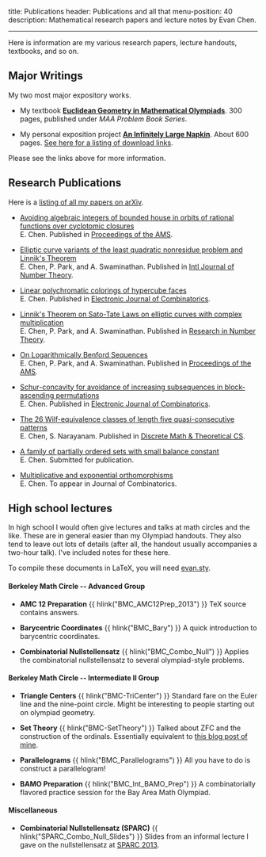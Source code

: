 title: Publications
header: Publications and all that
menu-position: 40
description: Mathematical research papers and lecture notes by Evan Chen.


---

Here is information are my various research papers,
lecture handouts, textbooks, and so on.

## Major Writings
My two most major expository works.

* My textbook [**Euclidean Geometry in Mathematical Olympiads**](geombook.html).
  300 pages, published under *MAA Problem Book Series*.

* My personal exposition project [**An Infinitely Large Napkin**](napkin.html).
  About 600 pages. [See here for a listing of download links][wpnapkin].


Please see the links above for more information.

## Research Publications

Here is a [listing of all my papers on arXiv](http://arxiv.org/a/chen_e_2).

* [Avoiding algebraic integers of bounded house in orbits of rational functions over cyclotomic closures][arxiv-house] <br>
  E. Chen. Published in [Proceedings of the AMS][pams-algint].

* [Elliptic curve variants of the least quadratic nonresidue problem and Linnik's Theorem][arxiv-grh] <br>
  E. Chen, P. Park, and A. Swaminathan. Published in [Intl Journal of Number Theory][ijnt].

* [Linear polychromatic colorings of hypercube faces][arxiv-hypercube] <br>
  E. Chen. Published in [Electronic Journal of Combinatorics][ejc-hypercube].

* [Linnik's Theorem on Sato-Tate Laws on elliptic curves with complex multiplication][arxiv-linnik] <br>
  E. Chen, P. Park, and A. Swaminathan. Published in [Research in Number Theory][rnut].

* [On Logarithmically Benford Sequences][arxiv-benford] <br>
  E. Chen, P. Park, and A. Swaminathan. Published in [Proceedings of the AMS][pams-benford].

* [Schur-concavity for avoidance of increasing subsequences in block-ascending permutations][arxiv-schur] <br>
  E. Chen. Published in [Electronic Journal of Combinatorics][ejc-schur].

* [The 26 Wilf-equivalence classes of length five quasi-consecutive patterns][arxiv-wilf] <br>
  E. Chen, S. Narayanam. Published in [Discrete Math & Theoretical CS][dmtcs-wilf].

* [A family of partially ordered sets with small balance constant][arxiv-poset] <br>
  E. Chen. Submitted for publication.

* [Multiplicative and exponential orthomorphisms][arxiv-orthomorphism] <br>
  E. Chen. To appear in Journal of Combinatorics.

## High school lectures

In high school I would often give lectures and talks
at math circles and the like.
These are in general easier than my Olympiad handouts.
They also tend to leave out lots of details
(after all, the handout usually accompanies a two-hour talk).
I've included notes for these here.

To compile these documents in LaTeX, you will need [evan.sty][evan.sty].

#### Berkeley Math Circle -- Advanced Group
* <b>AMC 12 Preparation</b> {{ hlink("BMC_AMC12Prep_2013") }}
  TeX source contains answers.

* <b>Barycentric Coordinates</b> {{ hlink("BMC_Bary") }}
  A quick introduction to barycentric coordinates.

* <b>Combinatorial Nullstellensatz</b> {{ hlink("BMC_Combo_Null") }}
  Applies the combinatorial nullstellensatz to several olympiad-style problems.

#### Berkeley Math Circle -- Intermediate II Group
* <b>Triangle Centers</b> {{ hlink("BMC-TriCenter") }}
  Standard fare on the Euler line and the nine-point circle.
  Might be interesting to people starting out on olympiad geometry.

* <b>Set Theory</b> {{ hlink("BMC-SetTheory") }}
  Talked about ZFC and the construction of the ordinals.
  Essentially equivalent to [this blog post of mine][ordinals].

* <b>Parallelograms</b> {{ hlink("BMC_Parallelograms") }}
  All you have to do is construct a parallelogram!

* <b>BAMO Preparation</b> {{ hlink("BMC_Int_BAMO_Prep") }}
  A combinatorially flavored practice session for the Bay Area Math Olympiad.

#### Miscellaneous

* <b>Combinatorial Nullstellensatz (SPARC)</b> {{ hlink("SPARC_Combo_Null_Slides") }}
  Slides from an informal lecture I gave on the nullstellensatz at [SPARC 2013][sparc].


[ordinals]: https://usamo.wordpress.com/2014/11/18/set-theory-part-2-constructing-the-ordinals/
[sparc]: http://www.sparc-camp.org
[evan.sty]: https://github.com/vEnhance/dotfiles/blob/master/texmf/tex/latex/evan/evan.sty
[ebook]: http://www.maa.org/ebooks/EGMO
[wpnapkin]: https://usamo.wordpress.com/napkin/

[arxiv-linnik]: http://arxiv.org/abs/1506.09170
[arxiv-benford]: http://arxiv.org/abs/1507.02629
[arxiv-grh]: http://arxiv.org/abs/1507.07122
[arxiv-house]: http://arxiv.org/abs/1608.04146
[arxiv-hypercube]: http://arxiv.org/abs/1609.01247
[arxiv-wilf]: https://arxiv.org/abs/1609.04626
[arxiv-schur]: https://arxiv.org/abs/1708.01350
[arxiv-orthomorphism]: https://arxiv.org/abs/1710.02734
[arxiv-poset]: https://arxiv.org/abs/1709.05753

[rnut]: http://link.springer.com/article/10.1007/s40993-015-0028-0
[ejc-schur]: http://www.combinatorics.org/ojs/index.php/eljc/article/view/v24i4p4
[ijnt]: http://dx.doi.org/10.1142/S1793042118500161
[ejc-hypercube]: http://www.combinatorics.org/ojs/index.php/eljc/article/view/v25i1p2
[pams-benford]: https://www.ams.org/journals/proc/2016-144-11/S0002-9939-2016-13112-2/home.html
[pams-algint]: https://www.ams.org/journals/proc/0000-000-00/S0002-9939-2018-14115-5/
[dmtcs-wilf]: https://dmtcs.episciences.org/paper/view/id/4912
